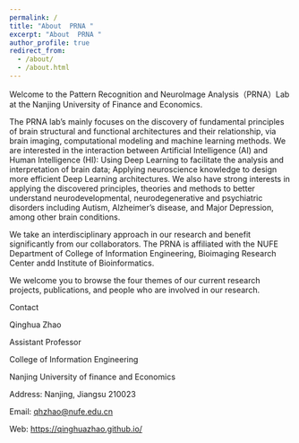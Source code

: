 ```yaml
---
permalink: /
title: "About  PRNA "
excerpt: "About  PRNA "
author_profile: true
redirect_from:
  - /about/
  - /about.html
---
```


Welcome to the Pattern Recognition and NeuroImage Analysis（PRNA）Lab at the Nanjing University of Finance and Economics.

The PRNA lab’s mainly focuses on the discovery of fundamental principles of brain structural and functional architectures and their relationship, via brain imaging, computational modeling and machine learning methods. We are interested in the interaction between Artificial Intelligence (AI) and Human Intelligence (HI): Using Deep Learning to facilitate the analysis and interpretation of brain data; Applying neuroscience knowledge to design more efficient Deep Learning architectures. We also have strong interests in applying the discovered principles, theories and methods to better understand neurodevelopmental, neurodegenerative and psychiatric disorders including Autism, Alzheimer’s disease, and Major Depression, among other brain conditions.

We take an interdisciplinary approach in our research and benefit significantly from our collaborators. The PRNA is affiliated with the NUFE Department of College of Information Engineering, Bioimaging Research Center andd Institute of Bioinformatics.

We welcome you to browse the four themes of our current research projects, publications, and people who are involved in our research.

Contact

Qinghua Zhao

Assistant Professor

College of Information Engineering

Nanjing University of finance and Economics

Address: Nanjing, Jiangsu 210023

Email: qhzhao@nufe.edu.cn

Web: https://qinghuazhao.github.io/
